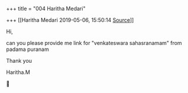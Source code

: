 +++
title = "004 Haritha Medari"

+++
[[Haritha Medari	2019-05-06, 15:50:14 [Source](https://groups.google.com/g/samskrita/c/xna1C2woWcU)]]



Hi,

can you please provide me link for "venkateswara sahasranamam" from padama puranam

  

Thank you

Haritha.M



